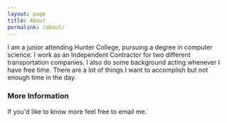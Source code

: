 ```yaml
---
layout: page
title: About
permalink: /about/
---
```


I am a junior attending Hunter College, pursuing a degree in computer science. I work as an Independent Contractor for two different transportation companies. I also do some background acting whenever I have free time. There are a lot of things I want to accomplish but not enough time in the day.  

### More Information
If you'd like to know more feel free to email me.

